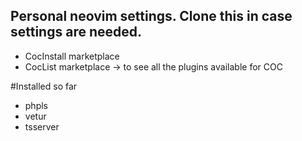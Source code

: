 ## Personal neovim settings. Clone this in case settings are needed.

- CocInstall marketplace
- CocList marketplace  -> to see all the plugins available for COC

#Installed so far

- phpls
- vetur
- tsserver
